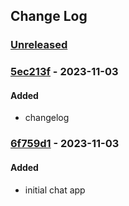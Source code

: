 ## Change Log
### [Unreleased][unreleased]

### [5ec213f] - 2023-11-03
#### Added
- changelog

### [6f759d1] - 2023-11-03
#### Added
- initial chat app

[unreleased]: https://github.com/digilopment/messenger-chat-app/compare/75f5a7a...HEAD
[5ec213f]: https://github.com/digilopment/messenger-chat-app/commit/5ec213f
[6f759d1]: https://github.com/digilopment/messenger-chat-app/commit/6f759d1
